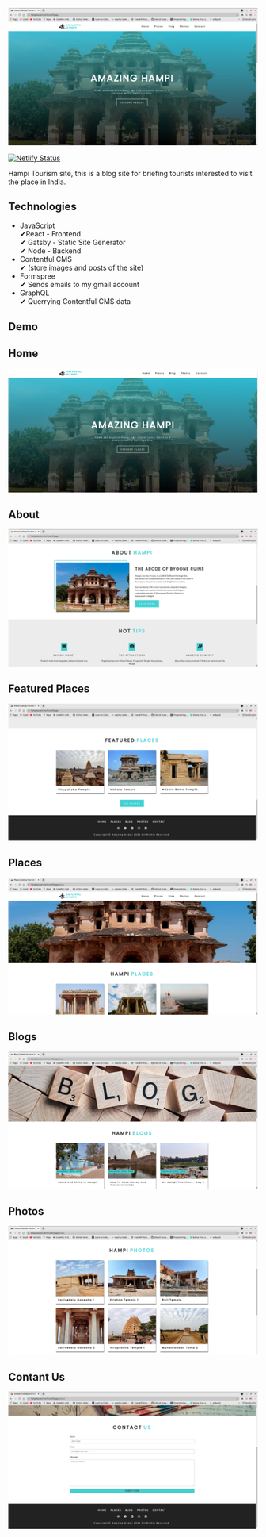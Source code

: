 [![hampi-github.png](assets/images/hampi.png)](https://hampi-tourism-site-hb.netlify.app/)


  [![Netlify Status](https://api.netlify.com/api/v1/badges/c7864322-293c-413f-93a7-1af5bf544dd2/deploy-status)](https://app.netlify.com/sites/hampi-tourism-site-hb/deploys)


Hampi Tourism site, this is a blog site for briefing tourists interested to visit the place in India.

## Technologies
 
- JavaScript <br />
  &#10004;React - Frontend<br />
  &#10004; Gatsby - Static Site Generator<br />
  &#10004; Node - Backend<br />
- Contentful CMS<br />
  &#10004; (store images and posts of the site)<br />
- Formspree<br />
  &#10004; Sends emails to my gmail account<br />
- GraphQL<br />
  &#10004; Querrying Contentful CMS data<br />

## Demo

## Home
[![hampi-github.png](assets/images/hampi-github.png)](https://hampi-tourism-site-hb.netlify.app/)

## About
[![hampi-github.png](assets/images/hampi1.png)](https://hampi-tourism-site-hb.netlify.app/)

## Featured Places
[![hampi-github.png](assets/images/hampi2.png)](https://hampi-tourism-site-hb.netlify.app/)

## Places
[![hampi-github.png](assets/images/hampi3.png)](https://hampi-tourism-site-hb.netlify.app/)

## Blogs
[![hampi-github.png](assets/images/hampi4.png)](https://hampi-tourism-site-hb.netlify.app/)

## Photos
[![hampi-github.png](assets/images/hampi5.png)](https://hampi-tourism-site-hb.netlify.app/)

## Contant Us
[![hampi-github.png](assets/images/hampi6.png)](https://hampi-tourism-site-hb.netlify.app/)
